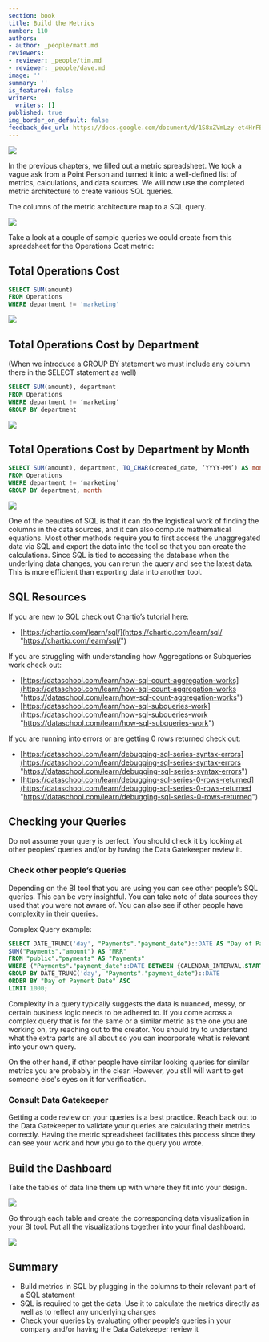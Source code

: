 ```yaml
---
section: book
title: Build the Metrics
number: 110
authors:
- author: _people/matt.md
reviewers:
- reviewer: _people/tim.md
- reviewer: _people/dave.md
image: ''
summary: ''
is_featured: false
writers:
  writers: []
published: true
img_border_on_default: false
feedback_doc_url: https://docs.google.com/document/d/1S8xZVmLzy-et4HrFBr1ccBYj5Vlyr6terU0XVbicLl4/edit?usp=sharing
---
```


![](/assets/images/how-to-design-a-dashboard/build_the_metrics/coverImage.png)

In the previous chapters, we filled out a metric spreadsheet. We took a vague ask from a Point Person and turned it into a well-defined list of metrics, calculations, and data sources. We will now use the completed metric architecture to create various SQL queries.

The columns of the metric architecture map to a SQL query.

![](/assets/images/how-to-design-a-dashboard/build_the_metrics/metricArchitectureMap.png)

Take a look at a couple of sample queries we could create from this spreadsheet for the Operations Cost metric:


## Total Operations Cost

```sql
SELECT SUM(amount)
FROM Operations
WHERE department != 'marketing'
```
![](/assets/images/how-to-design-a-dashboard/build_the_metrics/costsSum.png)

## Total Operations Cost by Department

(When we introduce a GROUP BY statement we must include any column there in the SELECT statement as well)


```sql
SELECT SUM(amount), department
FROM Operations
WHERE department != ‘marketing’
GROUP BY department
```

![](/assets/images/how-to-design-a-dashboard/build_the_metrics/costsSumByDepartment.png)

## Total Operations Cost by Department by Month

```sql
SELECT SUM(amount), department, TO_CHAR(created_date, ‘YYYY-MM’) AS month
FROM Operations
WHERE department != ‘marketing’
GROUP BY department, month
```

![](/assets/images/how-to-design-a-dashboard/build_the_metrics/costSumByMonth.png)

One of the beauties of SQL is that it can do the logistical work of finding the columns in the data sources, and it can also compute mathematical equations. Most other methods require you to first access the unaggregated data via SQL and export the data into the tool so that you can create the calculations. Since SQL is tied to accessing the database when the underlying data changes, you can rerun the query and see the latest data. This is more efficient than exporting data into another tool.

## SQL Resources

If you are new to SQL check out Chartio’s tutorial here:

* [https://chartio.com/learn/sql/](https://chartio.com/learn/sql/ "https://chartio.com/learn/sql/")

If you are struggling with understanding how Aggregations or Subqueries work check out:

* [https://dataschool.com/learn/how-sql-count-aggregation-works](https://dataschool.com/learn/how-sql-count-aggregation-works "https://dataschool.com/learn/how-sql-count-aggregation-works")
* [https://dataschool.com/learn/how-sql-subqueries-work](https://dataschool.com/learn/how-sql-subqueries-work "https://dataschool.com/learn/how-sql-subqueries-work")

If you are running into errors or are getting 0 rows returned check out:

* [https://dataschool.com/learn/debugging-sql-series-syntax-errors](https://dataschool.com/learn/debugging-sql-series-syntax-errors "https://dataschool.com/learn/debugging-sql-series-syntax-errors")
* [https://dataschool.com/learn/debugging-sql-series-0-rows-returned](https://dataschool.com/learn/debugging-sql-series-0-rows-returned "https://dataschool.com/learn/debugging-sql-series-0-rows-returned")

## Checking your Queries

Do not assume your query is perfect. You should check it by looking at other peoples’ queries and/or by having the Data Gatekeeper review it.

### Check other people’s Queries

Depending on the BI tool that you are using you can see other people’s SQL queries. This can be very insightful. You can take note of data sources they used that you were not aware of. You can also see if other people have complexity in their queries.

Complex Query example:

```sql
SELECT DATE_TRUNC('day', "Payments"."payment_date")::DATE AS "Day of Payment Date",
SUM("Payments"."amount") AS "MRR"
FROM "public"."payments" AS "Payments"
WHERE ("Payments"."payment_date"::DATE BETWEEN {CALENDAR_INTERVAL.START} AND {CALENDAR_INTERVAL.END})
GROUP BY DATE_TRUNC('day', "Payments"."payment_date")::DATE
ORDER BY "Day of Payment Date" ASC
LIMIT 1000;
```

Complexity in a query typically suggests the data is nuanced, messy, or certain business logic needs to be adhered to. If you come across a complex query that is for the same or a similar metric as the one you are working on, try reaching out to the creator. You should try to understand what the extra parts are all about so you can incorporate what is relevant into your own query.

On the other hand, if other people have similar looking queries for similar metrics you are probably in the clear. However, you still will want to get someone else's eyes on it for verification.

### Consult Data Gatekeeper

Getting a code review on your queries is a best practice. Reach back out to the Data Gatekeeper to validate your queries are calculating their metrics correctly. Having the metric spreadsheet facilitates this process since they can see your work and how you go to the query you wrote.

## Build the Dashboard

Take the tables of data line them up with where they fit into your design.

![](/assets/images/how-to-design-a-dashboard/build_the_metrics/buildTheDashboard.png)

Go through each table and create the corresponding data visualization in your BI tool. Put all the visualizations together into your final dashboard.

![](/assets/images/how-to-design-a-dashboard/build_the_metrics/exampleDashboard.jpeg)

## Summary

* Build metrics in SQL by plugging in the columns to their relevant part of a SQL statement
* SQL is required to get the data. Use it to calculate the metrics directly as well as to reflect any underlying changes
* Check your queries by evaluating other people’s queries in your company and/or having the Data Gatekeeper review it
